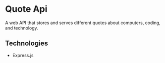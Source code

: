 # Quote Api

A web API that stores and serves different quotes about computers, coding, and technology.

## Technologies
- Express.js